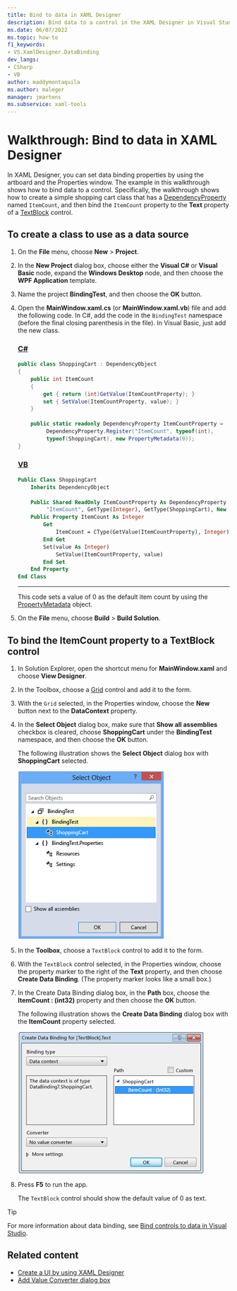 ```yaml
---
title: Bind to data in XAML Designer
description: Bind data to a control in the XAML Designer in Visual Studio by setting data binding properties using the artboard and the Properties window.
ms.date: 06/07/2022
ms.topic: how-to
f1_keywords:
- VS.XamlDesigner.DataBinding
dev_langs:
- CSharp
- VB
author: maddymontaquila
ms.author: maleger
manager: jmartens
ms.subservice: xaml-tools
---
```

# Walkthrough: Bind to data in XAML Designer

In XAML Designer, you can set data binding properties by using the artboard and the Properties window. The example in this walkthrough shows how to bind data to a control. Specifically, the walkthrough shows how to create a simple shopping cart class that has a [DependencyProperty](xref:Windows.UI.Xaml.DependencyProperty) named `ItemCount`, and then bind the `ItemCount` property to the **Text** property of a [TextBlock](xref:Windows.UI.Xaml.Controls.TextBlock) control.

## To create a class to use as a data source

1. On the **File** menu, choose **New** > **Project**.

1. In the **New Project** dialog box, choose either the **Visual C#** or **Visual Basic** node, expand the **Windows Desktop** node, and then choose the **WPF Application** template.

1. Name the project **BindingTest**, and then choose the **OK** button.

1. Open the **MainWindow.xaml.cs** (or **MainWindow.xaml.vb**) file and add the following code. In C#, add the code in the `BindingTest` namespace (before the final closing parenthesis in the file). In Visual Basic, just add the new class.

   ### [C#](#tab/csharp)
   ```csharp
   public class ShoppingCart : DependencyObject
   {
       public int ItemCount
       {
           get { return (int)GetValue(ItemCountProperty); }
           set { SetValue(ItemCountProperty, value); }
       }

       public static readonly DependencyProperty ItemCountProperty =
            DependencyProperty.Register("ItemCount", typeof(int),
            typeof(ShoppingCart), new PropertyMetadata(0));
   }
   ```

   ### [VB](#tab/vb)
   ```vb
   Public Class ShoppingCart
       Inherits DependencyObject

       Public Shared ReadOnly ItemCountProperty As DependencyProperty = DependencyProperty.Register(
            "ItemCount", GetType(Integer), GetType(ShoppingCart), New PropertyMetadata(0))
       Public Property ItemCount As Integer
           Get
               ItemCount = CType(GetValue(ItemCountProperty), Integer)
           End Get
           Set(value As Integer)
               SetValue(ItemCountProperty, value)
           End Set
       End Property
   End Class
   ```
   ---

   This code sets a value of 0 as the default item count by using the [PropertyMetadata](xref:Windows.UI.Xaml.PropertyMetadata) object.

1. On the **File** menu, choose **Build** > **Build Solution**.

## To bind the ItemCount property to a TextBlock control

1. In Solution Explorer, open the shortcut menu for **MainWindow.xaml** and choose **View Designer**.

1. In the Toolbox, choose a [Grid](xref:Windows.UI.Xaml.Controls.Grid) control and add it to the form.

1. With the `Grid` selected, in the Properties window, choose the **New** button next to the **DataContext** property.

1. In the **Select Object** dialog box, make sure that **Show all assemblies** checkbox is cleared, choose **ShoppingCart** under the **BindingTest** namespace, and then choose the **OK** button.

     The following illustration shows the **Select Object** dialog box with **ShoppingCart** selected.

     ![Select Object dialog box](../designers/media/blendselectobject.png)

1. In the **Toolbox**, choose a `TextBlock` control to add it to the form.

1. With the `TextBlock` control selected, in the Properties window, choose the property marker to the right of the **Text** property, and then choose **Create Data Binding**. (The property marker looks like a small box.)

1. In the Create Data Binding dialog box, in the **Path** box, choose the **ItemCount : (int32)** property and then choose the **OK** button.

     The following illustration shows the **Create Data Binding** dialog box with the **ItemCount** property selected.

     ![Create Data Binding dialog box](../designers/media/xaml_create_data_binding.png)

1. Press **F5** to run the app.

     The `TextBlock` control should show the default value of 0 as text.

> [!TIP]
> For more information about data binding, see [Bind controls to data in Visual Studio](../data-tools/bind-controls-to-data-in-visual-studio.md).

## Related content

- [Create a UI by using XAML Designer](../xaml-tools/creating-a-ui-by-using-xaml-designer-in-visual-studio.md)
- [Add Value Converter dialog box](/previous-versions/hh965588(v=vs.140))